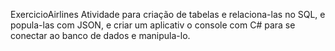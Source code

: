 ExercicioAirlines
Atividade para criação de tabelas e relaciona-las no SQL, e popula-las com JSON, 
e criar um aplicativ o console com C# para se conectar ao banco de dados e manipula-lo.
